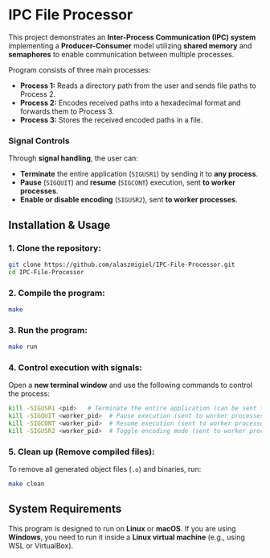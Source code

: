 # IPC File Processor

This project demonstrates an **Inter-Process Communication (IPC) system** implementing a **Producer-Consumer** model utilizing **shared memory** and **semaphores** to enable communication between multiple processes.

Program consists of three main processes:

- **Process 1:** Reads a directory path from the user and sends file paths to Process 2.
- **Process 2:** Encodes received paths into a hexadecimal format and forwards them to Process 3.
- **Process 3:** Stores the received encoded paths in a file.

### Signal Controls

Through **signal handling**, the user can:
- **Terminate** the entire application (`SIGUSR1`) by sending it to **any process**.
- **Pause** (`SIGQUIT`) and **resume** (`SIGCONT`) execution, sent **to worker processes**.
- **Enable or disable encoding** (`SIGUSR2`), sent **to worker processes**.

## Installation & Usage

### 1. Clone the repository:
```sh
git clone https://github.com/alaszmigiel/IPC-File-Processor.git
cd IPC-File-Processor
```

### 2. Compile the program:
```sh
make
```

### 3. Run the program:
```sh
make run
```

### 4. Control execution with signals:

Open a **new terminal window** and use the following commands to control the process:

```sh
kill -SIGUSR1 <pid>   # Terminate the entire application (can be sent to any process)
kill -SIGQUIT <worker_pid>  # Pause execution (sent to worker processes)
kill -SIGCONT <worker_pid>  # Resume execution (sent to worker processes)
kill -SIGUSR2 <worker_pid>  # Toggle encoding mode (sent to worker processes)
```

### 5. Clean up (Remove compiled files):

To remove all generated object files (`.o`) and binaries, run:

```sh
make clean
```

## System Requirements

This program is designed to run on **Linux** or **macOS**. 
If you are using **Windows**, you need to run it inside a **Linux virtual machine** (e.g., using WSL or VirtualBox).
